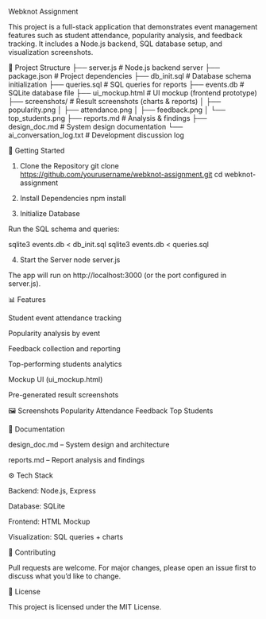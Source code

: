 Webknot Assignment

This project is a full-stack application that demonstrates event management features such as student attendance, popularity analysis, and feedback tracking. It includes a Node.js backend, SQL database setup, and visualization screenshots.

📂 Project Structure
├── server.js               # Node.js backend server
├── package.json            # Project dependencies
├── db_init.sql             # Database schema initialization
├── queries.sql             # SQL queries for reports
├── events.db               # SQLite database file
├── ui_mockup.html          # UI mockup (frontend prototype)
├── screenshots/            # Result screenshots (charts & reports)
│   ├── popularity.png
│   ├── attendance.png
│   ├── feedback.png
│   └── top_students.png
├── reports.md              # Analysis & findings
├── design_doc.md           # System design documentation
└── ai_conversation_log.txt # Development discussion log

🚀 Getting Started
1. Clone the Repository
git clone https://github.com/yourusername/webknot-assignment.git
cd webknot-assignment

2. Install Dependencies
npm install

3. Initialize Database

Run the SQL schema and queries:

sqlite3 events.db < db_init.sql
sqlite3 events.db < queries.sql

4. Start the Server
node server.js


The app will run on http://localhost:3000
 (or the port configured in server.js).

📊 Features

Student event attendance tracking

Popularity analysis by event

Feedback collection and reporting

Top-performing students analytics

Mockup UI (ui_mockup.html)

Pre-generated result screenshots

🖼️ Screenshots
Popularity	Attendance	Feedback	Top Students

	
	
	
📄 Documentation

design_doc.md
 – System design and architecture

reports.md
 – Report analysis and findings

⚙️ Tech Stack

Backend: Node.js, Express

Database: SQLite

Frontend: HTML Mockup

Visualization: SQL queries + charts

🤝 Contributing

Pull requests are welcome. For major changes, please open an issue first to discuss what you’d like to change.

📜 License

This project is licensed under the MIT License.
